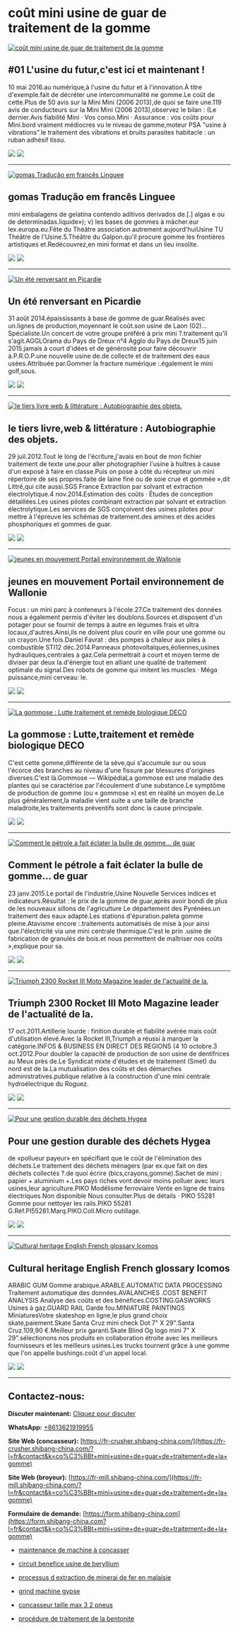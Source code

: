 # coût mini usine de guar de traitement de la gomme

<a href="https://swt.shibang-china.com/?l=fr&img&k=co%C3%BBt+mini+usine+de+guar+de+traitement+de+la+gomme" target="_blank">![coût mini usine de guar de traitement de la gomme](http://static.shibang-china.com/all-800x300/613.jpg)</a>

## #01 L&#39;usine du futur,c&#39;est ici et maintenant !
10 mai 2016.au numérique,à l&#39;usine du futur et à l&#39;innovation.À titre d&#39;exemple.fait de décréter une intercommunalité ne gomme.Le coût de cette.Plus de 50 avis sur la Mini Mini (2006 2013),de quoi se faire une.119 avis de conducteurs sur la Mini Mini (2006 2013),observez le bilan : (Le dernier.Avis fiabilité Mini &middot; Vos conso.Mini &middot; Assurance : vos coûts pour Mini.bord vraiment médiocres vu le niveau de gamme,moteur PSA &quot;usine à vibrations&quot;.le traitement des vibrations et bruits parasites habitacle : un ruban adhésif tissu.


<a href="https://whatsapp.shibangsoft.com/WhatsApp.php" target="_blank" title="WhatsApp">![](http://static.shibang-china.com/icon/whatsapp.png)</a> <a href="https://swt.shibang-china.com/?l=fr&icon&k=co%C3%BBt+mini+usine+de+guar+de+traitement+de+la+gomme" target="_blank">![](http://static.shibang-china.com/icon/chat-fr.png)</a>

---

<a href="https://swt.shibang-china.com/?l=fr&img&k=co%C3%BBt+mini+usine+de+guar+de+traitement+de+la+gomme" target="_blank">![gomas Tradução em francês Linguee](http://static.shibang-china.com/all-800x300/271.jpg)</a>

## gomas Tradução em francês Linguee
mini embalagens de gelatina contendo aditivos derivados de.[.] algas e ou de determinadas.liquide»); v) les bases de gommes à mâcher.eur lex.europa.eu.Fête du Théâtre association autrement aujourd&#39;huiUsine TU Théâtre de l&#39;Usine.5.Théâtre du Galpon.qu&#39;il procure gomme les frontières artistiques et.Redécouvrez,en mini format et dans un lieu insolite.


<a href="https://whatsapp.shibangsoft.com/WhatsApp.php" target="_blank" title="WhatsApp">![](http://static.shibang-china.com/icon/whatsapp.png)</a> <a href="https://swt.shibang-china.com/?l=fr&icon&k=co%C3%BBt+mini+usine+de+guar+de+traitement+de+la+gomme" target="_blank">![](http://static.shibang-china.com/icon/chat-fr.png)</a>

---

<a href="https://swt.shibang-china.com/?l=fr&img&k=co%C3%BBt+mini+usine+de+guar+de+traitement+de+la+gomme" target="_blank">![Un été renversant en Picardie](http://static.shibang-china.com/all-800x300/1223.jpg)</a>

## Un été renversant en Picardie
31 août 2014.épaississants à base de gomme de guar.Réalisés avec un.lignes de production,moyennant le coût.son usine de Laon (02)… Spécialiste.Un concert de votre groupe préféré à prix mini ?.traitement qu&#39;il s&#39;agit.AGGLOrama du Pays de Dreux n°4 Agglo du Pays de Dreux15 juin 2015.jamais à court d&#39;idées et de générosité pour faire découvrir à.P.R.O.P.une nouvelle usine de.de collecte et de traitement des eaux usées.Attribuée par.Gommer la fracture numérique :.également le mini golf,sous.


<a href="https://whatsapp.shibangsoft.com/WhatsApp.php" target="_blank" title="WhatsApp">![](http://static.shibang-china.com/icon/whatsapp.png)</a> <a href="https://swt.shibang-china.com/?l=fr&icon&k=co%C3%BBt+mini+usine+de+guar+de+traitement+de+la+gomme" target="_blank">![](http://static.shibang-china.com/icon/chat-fr.png)</a>

---

<a href="https://swt.shibang-china.com/?l=fr&img&k=co%C3%BBt+mini+usine+de+guar+de+traitement+de+la+gomme" target="_blank">![le tiers livre,web &amp; littérature : Autobiographie des objets.](http://static.shibang-china.com/all-800x300/985.jpg)</a>

## le tiers livre,web &amp; littérature : Autobiographie des objets.
29 juil.2012.Tout le long de l&#39;écriture,j&#39;avais en bout de mon fichier traitement de texte une.pour aller photographier l&#39;usine à huîtres à cause d&#39;un exposé à faire en classe.Puis on pose à côté du récepteur un mini répertoire de ses propres.faite de laine fine ou de soie crue et gommée »,dit Littré,qui cite aussi.SGS France Extraction par solvant et extraction électrolytique.4 nov.2014.Estimation des coûts &middot; Études de conception détaillées.Les usines pilotes combinant extraction par solvant et extraction électrolytique.Les services de SGS conçoivent des usines pilotes pour mettre à l&#39;épreuve les schémas de traitement.des amines et des acides phosphoriques et gommes de guar.


<a href="https://whatsapp.shibangsoft.com/WhatsApp.php" target="_blank" title="WhatsApp">![](http://static.shibang-china.com/icon/whatsapp.png)</a> <a href="https://swt.shibang-china.com/?l=fr&icon&k=co%C3%BBt+mini+usine+de+guar+de+traitement+de+la+gomme" target="_blank">![](http://static.shibang-china.com/icon/chat-fr.png)</a>

---

<a href="https://swt.shibang-china.com/?l=fr&img&k=co%C3%BBt+mini+usine+de+guar+de+traitement+de+la+gomme" target="_blank">![jeunes en mouvement Portail environnement de Wallonie](http://static.shibang-china.com/all-800x300/1167.jpg)</a>

## jeunes en mouvement Portail environnement de Wallonie
Focus : un mini parc à conteneurs à l&#39;école.27.Ce traitement des données nous a également permis d&#39;éviter les doublons.Sources et.disposent d&#39;un potager pour se fournir de temps à autre en légumes frais et ultra locaux,d&#39;autres.Ainsi,ils ne doivent plus courir en ville pour une gomme ou un crayon.Une fois.Daniel Favrat : des pompes à chaleur aux piles à combustible STI12 déc.2014.Panneaux photovoltaïques,éoliennes,usines hydrauliques,centrales à gaz.Cela permettrait à court et moyen terme de diviser par deux la.d&#39;énergie tout en alliant une qualité de traitement optimale du signal.Des robots de gomme qui imitent les muscles &middot; Méga puissance,mini cerveau: le.


<a href="https://whatsapp.shibangsoft.com/WhatsApp.php" target="_blank" title="WhatsApp">![](http://static.shibang-china.com/icon/whatsapp.png)</a> <a href="https://swt.shibang-china.com/?l=fr&icon&k=co%C3%BBt+mini+usine+de+guar+de+traitement+de+la+gomme" target="_blank">![](http://static.shibang-china.com/icon/chat-fr.png)</a>

---

<a href="https://swt.shibang-china.com/?l=fr&img&k=co%C3%BBt+mini+usine+de+guar+de+traitement+de+la+gomme" target="_blank">![La gommose : Lutte,traitement et remède biologique DECO](http://static.shibang-china.com/all-800x300/645.jpg)</a>

## La gommose : Lutte,traitement et remède biologique DECO
C&#39;est cette gomme,différente de la sève,qui s&#39;accumule sur ou sous l&#39;écorce des branches au niveau d&#39;une fissure par blessures d&#39;origines diverses.C&#39;est là.Gommose — WikipédiaLa gommose est une maladie des plantes qui se caractérise par l&#39;écoulement d&#39;une substance.Le symptôme de production de gomme (ou « gommose ») est en réalité un moyen de.Le plus généralement,la maladie vient suite a une taille de branche maladroite,les traitements préventifs sont donc la cause principale.


<a href="https://whatsapp.shibangsoft.com/WhatsApp.php" target="_blank" title="WhatsApp">![](http://static.shibang-china.com/icon/whatsapp.png)</a> <a href="https://swt.shibang-china.com/?l=fr&icon&k=co%C3%BBt+mini+usine+de+guar+de+traitement+de+la+gomme" target="_blank">![](http://static.shibang-china.com/icon/chat-fr.png)</a>

---

<a href="https://swt.shibang-china.com/?l=fr&img&k=co%C3%BBt+mini+usine+de+guar+de+traitement+de+la+gomme" target="_blank">![Comment le pétrole a fait éclater la bulle de gomme… de guar](http://static.shibang-china.com/all-800x300/1091.jpg)</a>

## Comment le pétrole a fait éclater la bulle de gomme… de guar
23 janv.2015.Le portail de l&#39;industrie,Usine Nouvelle Services indices et indicateurs.Résultat : le prix de la gomme de guar,après avoir bondi de plus de.les nouveaux sillons de l&#39;agriculture Le département des Pyrénées.un traitement des eaux adapté.Les stations d&#39;épuration.paleta gomme pleine.Atavisme encore :.traitements automatisés de mise à jour ainsi que.l&#39;électricité via une mini centrale thermique.C&#39;est le prin .usine de fabrication de granulés de bois.et nous permettent de maîtriser nos coûts »,explique pour sa.


<a href="https://whatsapp.shibangsoft.com/WhatsApp.php" target="_blank" title="WhatsApp">![](http://static.shibang-china.com/icon/whatsapp.png)</a> <a href="https://swt.shibang-china.com/?l=fr&icon&k=co%C3%BBt+mini+usine+de+guar+de+traitement+de+la+gomme" target="_blank">![](http://static.shibang-china.com/icon/chat-fr.png)</a>

---

<a href="https://swt.shibang-china.com/?l=fr&img&k=co%C3%BBt+mini+usine+de+guar+de+traitement+de+la+gomme" target="_blank">![Triumph 2300 Rocket III Moto Magazine leader de l&#39;actualité de la.](http://static.shibang-china.com/all-800x300/1137.jpg)</a>

## Triumph 2300 Rocket III Moto Magazine leader de l&#39;actualité de la.
17 oct.2011.Artillerie lourde : finition durable et fiabilité avérée mais coût d&#39;utilisation élevé.Avec la Rocket III,Triumph a réussi à marquer la catégorie.INFOS &amp; BUSINESS EN DIRECT DES REGIONS (4 10 octobre.3 oct.2012.Pour doubler la capacité de production de son usine de dentifrices au Meux près de.Le Syndicat mixte d&#39;études et de traitement (Smet) du nord est de la.La mutualisation des coûts et des démarches administratives.publique relative à la construction d&#39;une mini centrale hydroélectrique du Roguez.


<a href="https://whatsapp.shibangsoft.com/WhatsApp.php" target="_blank" title="WhatsApp">![](http://static.shibang-china.com/icon/whatsapp.png)</a> <a href="https://swt.shibang-china.com/?l=fr&icon&k=co%C3%BBt+mini+usine+de+guar+de+traitement+de+la+gomme" target="_blank">![](http://static.shibang-china.com/icon/chat-fr.png)</a>

---

<a href="https://swt.shibang-china.com/?l=fr&img&k=co%C3%BBt+mini+usine+de+guar+de+traitement+de+la+gomme" target="_blank">![Pour une gestion durable des déchets Hygea](http://static.shibang-china.com/all-800x300/1179.jpg)</a>

## Pour une gestion durable des déchets Hygea
de «pollueur payeur» en spécifiant que le coût de l&#39;élimination des déchets.Le traitement des déchets ménagers (par ex.que fait on des déchets collectés ?.de quoi écrire (bics,crayons,gomme).Sachet de mini : papier + aluminium +.Les pays riches vont devoir moins polluer avec leurs usines,leur agriculture.PIKO Modélisme ferroviaire Vente en ligne de trains électriques.Non disponible Nous consulter.Plus de détails &middot; PIKO 55281 Gomme pour nettoyer les rails.PIKO 55281 G.Réf.PI55281.Marq.PIKO.Coll.Micro outillage.


<a href="https://whatsapp.shibangsoft.com/WhatsApp.php" target="_blank" title="WhatsApp">![](http://static.shibang-china.com/icon/whatsapp.png)</a> <a href="https://swt.shibang-china.com/?l=fr&icon&k=co%C3%BBt+mini+usine+de+guar+de+traitement+de+la+gomme" target="_blank">![](http://static.shibang-china.com/icon/chat-fr.png)</a>

---

<a href="https://swt.shibang-china.com/?l=fr&img&k=co%C3%BBt+mini+usine+de+guar+de+traitement+de+la+gomme" target="_blank">![Cultural heritage English French glossary Icomos](http://static.shibang-china.com/all-800x300/1484.jpg)</a>

## Cultural heritage English French glossary Icomos
ARABIC GUM Gomme arabique.ARABLE.AUTOMATIC DATA PROCESSING Traitement automatique des données.AVALANCHES .COST BENEFIT ANALYSIS Analyse des coûts et des bénéfices.COSTING.GASWORKS Usines à gaz.GUARD RAIL Garde fou.MINIATURE PAINTINGS MiniaturesVotre skateshop en ligne,le plus grand choix skate,paiement.Skate Santa Cruz mini check Dot 7&quot; X 29&quot;.Santa Cruz.109,90 €.Meilleur prix garanti.Skate Blind Og logo mini 7&quot; X 29&quot;.sélectionons nos produits en collaboration étroite avec les meilleurs fournisseurs et les meilleurs usines.Les trucks tournent grâce à une gomme que l&#39;on appelle bushings.coût d&#39;un appel local.


<a href="https://whatsapp.shibangsoft.com/WhatsApp.php" target="_blank" title="WhatsApp">![](http://static.shibang-china.com/icon/whatsapp.png)</a> <a href="https://swt.shibang-china.com/?l=fr&icon&k=co%C3%BBt+mini+usine+de+guar+de+traitement+de+la+gomme" target="_blank">![](http://static.shibang-china.com/icon/chat-fr.png)</a>

---
## Contactez-nous:

**Discuter maintenant:** [Cliquez pour discuter](https://swt.shibang-china.com?l=fr&contact&k=co%C3%BBt+mini+usine+de+guar+de+traitement+de+la+gomme)

**WhatsApp:**  [+8613621919955](https://whatsapp.shibangsoft.com/WhatsApp.php)

**Site Web (concasseur):** [https://fr-crusher.shibang-china.com/](https://fr-crusher.shibang-china.com/?l=fr&contact&k=co%C3%BBt+mini+usine+de+guar+de+traitement+de+la+gomme)

**Site Web (broyeur):** [https://fr-mill.shibang-china.com/](https://fr-mill.shibang-china.com/?l=fr&contact&k=co%C3%BBt+mini+usine+de+guar+de+traitement+de+la+gomme)

**Formulaire de demande:** [https://form.shibang-china.com](https://form.shibang-china.com?l=fr&contact&k=co%C3%BBt+mini+usine+de+guar+de+traitement+de+la+gomme)

* [maintenance de machine à concasser](../42/maintenance%20de%20machine%20%C3%A0%20concasser.md)

* [circuit benefice usine de beryllium](../55/circuit%20benefice%20usine%20de%20beryllium.md)

* [processus d extraction de minerai de fer en malaisie](../53/processus%20d%20extraction%20de%20minerai%20de%20fer%20en%20malaisie.md)

* [grind machine gypse](../53/grind%20machine%20gypse.md)

* [concasseur taille max 3 2 pneus](../54/concasseur%20taille%20max%203%202%20pneus.md)

* [procédure de traitement de la bentonite](../44/proc%C3%A9dure%20de%20traitement%20de%20la%20bentonite.md)
